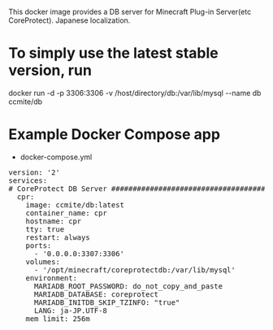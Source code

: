 This docker image provides a DB server for Minecraft Plug-in Server(etc CoreProtect).
Japanese localization.

# To simply use the latest stable version, run
docker run -d -p 3306:3306 -v /host/directory/db:/var/lib/mysql --name db ccmite/db


# Example Docker Compose app

* docker-compose.yml

<pre>
version: '2'
services:
# CoreProtect DB Server ##############################################
  cpr:
    image: ccmite/db:latest
    container_name: cpr
    hostname: cpr
    tty: true
    restart: always
    ports:
      - '0.0.0.0:3307:3306'
    volumes:
      - '/opt/minecraft/coreprotectdb:/var/lib/mysql'
    environment:
      MARIADB_ROOT_PASSWORD: do_not_copy_and_paste
      MARIADB_DATABASE: coreprotect
      MARIADB_INITDB_SKIP_TZINFO: "true"
      LANG: ja-JP.UTF-8
    mem_limit: 256m
</pre>
